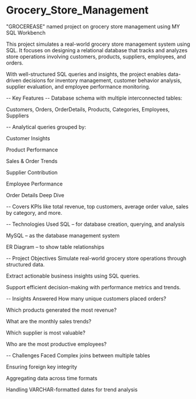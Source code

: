 # Grocery_Store_Management
"GROCEREASE" named project on grocery store management using MY SQL Workbench

This project simulates a real-world grocery store management system using SQL. It focuses on designing a relational database that tracks and analyzes store operations involving customers, products, suppliers, employees, and orders.

With well-structured SQL queries and insights, the project enables data-driven decisions for inventory management, customer behavior analysis, supplier evaluation, and employee performance monitoring.

-- Key Features
-- Database schema with multiple interconnected tables:

Customers, Orders, OrderDetails, Products, Categories, Employees, Suppliers

-- Analytical queries grouped by:

Customer Insights

Product Performance

Sales & Order Trends

Supplier Contribution

Employee Performance

Order Details Deep Dive

-- Covers KPIs like total revenue, top customers, average order value, sales by category, and more.

-- Technologies Used
SQL – for database creation, querying, and analysis

MySQL – as the database management system

ER Diagram – to show table relationships

-- Project Objectives
Simulate real-world grocery store operations through structured data.

Extract actionable business insights using SQL queries.

Support efficient decision-making with performance metrics and trends.

-- Insights Answered
How many unique customers placed orders?

Which products generated the most revenue?

What are the monthly sales trends?

Which supplier is most valuable?

Who are the most productive employees?

-- Challenges Faced
Complex joins between multiple tables

Ensuring foreign key integrity

Aggregating data across time formats

Handling VARCHAR-formatted dates for trend analysis

